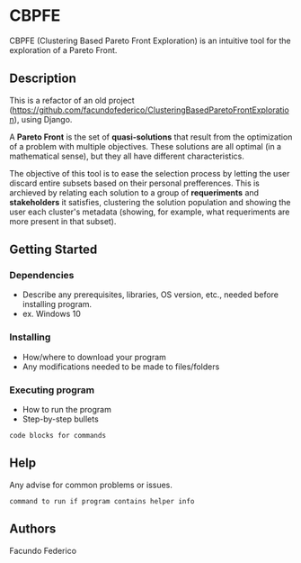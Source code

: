 # CBPFE

CBPFE (Clustering Based Pareto Front Exploration) is an intuitive tool for the exploration of a Pareto Front.

## Description

This is a refactor of an old project (https://github.com/facundofederico/ClusteringBasedParetoFrontExploration), using Django.

A **Pareto Front** is the set of **quasi-solutions** that result from the optimization of a problem with multiple objectives. These solutions are all optimal (in a mathematical sense), but they all have different characteristics.

The objective of this tool is to ease the selection process by letting the user discard entire subsets based on their personal prefferences. This is archieved by relating each solution to a group of **requeriments** and **stakeholders** it satisfies, clustering the solution population and showing the user each cluster's metadata (showing, for example, what requeriments are more present in that subset).

## Getting Started

### Dependencies

* Describe any prerequisites, libraries, OS version, etc., needed before installing program.
* ex. Windows 10

### Installing

* How/where to download your program
* Any modifications needed to be made to files/folders

### Executing program

* How to run the program
* Step-by-step bullets
```
code blocks for commands
```

## Help

Any advise for common problems or issues.
```
command to run if program contains helper info
```

## Authors

Facundo Federico